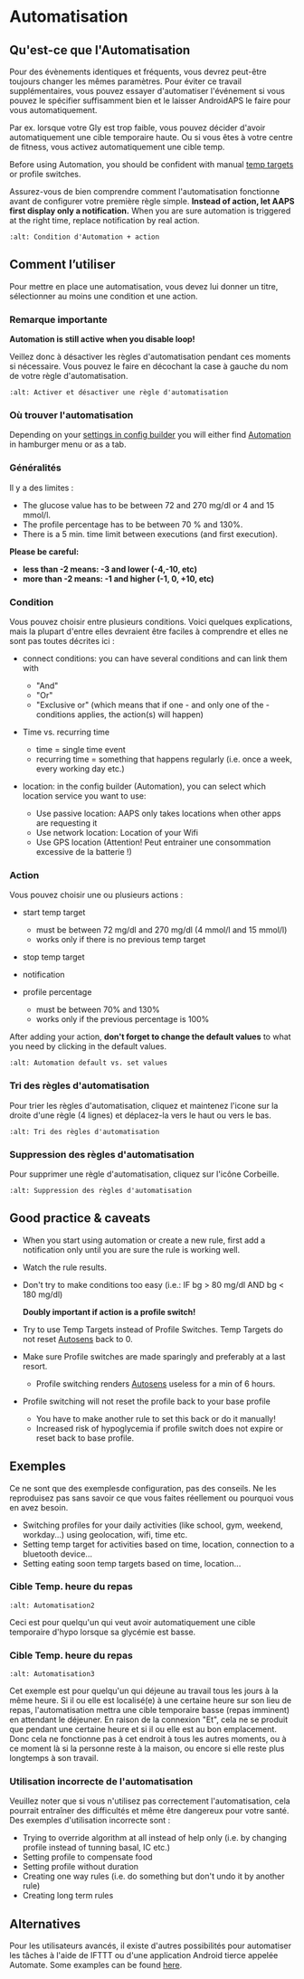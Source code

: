 # Automatisation

## Qu'est-ce que l'Automatisation

Pour des évènements identiques et fréquents, vous devrez peut-être toujours changer les mêmes paramètres. Pour éviter ce travail supplémentaires, vous pouvez essayer d'automatiser l'événement si vous pouvez le spécifier suffisamment bien et le laisser AndroidAPS le faire pour vous automatiquement.

Par ex. lorsque votre Gly est trop faible, vous pouvez décider d'avoir automatiquement une cible temporaire haute. Ou si vous êtes à votre centre de fitness, vous activez automatiquement une cible temp.

Before using Automation, you should be confident with manual [temp targets](./temptarget.html) or profile switches.

Assurez-vous de bien comprendre comment l'automatisation fonctionne avant de configurer votre première règle simple. **Instead of action, let AAPS first display only a notification.** When you are sure automation is triggered at the right time, replace notification by real action.

```{image} ../images/Automation_ConditionAction_RC3.png
:alt: Condition d'Automation + action
```

## Comment l’utiliser 

Pour mettre en place une automatisation, vous devez lui donner un titre, sélectionner au moins une condition et une action.

### Remarque importante

**Automation is still active when you disable loop!**

Veillez donc à désactiver les règles d'automatisation pendant ces moments si nécessaire. Vous pouvez le faire en décochant la case à gauche du nom de votre règle d'automatisation.

```{image} ../images/Automation_ActivateDeactivate.png
:alt: Activer et désactiver une règle d'automatisation
```

### Où trouver l'automatisation

Depending on your [settings in config builder](../Configuration/Config-Builder.md#tab-or-hamburger-menu) you will either find [Automation](../Configuration/Config-Builder#automation) in hamburger menu or as a tab.

### Généralités

Il y a des limites :

- The glucose value has to be between 72 and 270 mg/dl or 4 and 15 mmol/l.
- The profile percentage has to be between 70 % and 130%.
- There is a 5 min. time limit between executions (and first execution).

**Please be careful:**

- **less than -2 means: -3 and lower (-4,-10, etc)**
- **more than -2 means: -1 and higher (-1, 0, +10, etc)**

### Condition

Vous pouvez choisir entre plusieurs conditions. Voici quelques explications, mais la plupart d'entre elles devraient être faciles à comprendre et elles ne sont pas toutes décrites ici :

- connect conditions: you can have several conditions and can link them with

  - "And"
  - "Or"
  - "Exclusive or" (which means that if one - and only one of the - conditions applies, the action(s) will happen)

- Time vs. recurring time

  - time =  single time event
  - recurring time = something that happens regularly (i.e. once a week, every working day etc.)

- location: in the config builder (Automation), you can select which location service you want to use:

  - Use passive location: AAPS only takes locations when other apps are requesting it
  - Use network location: Location of your Wifi
  - Use GPS location (Attention! Peut entrainer une consommation excessive de la batterie !)

### Action

Vous pouvez choisir une ou plusieurs actions :

- start temp target

  - must be between 72 mg/dl and 270 mg/dl (4 mmol/l and 15 mmol/l)
  - works only if there is no previous temp target

- stop temp target

- notification

- profile percentage

  - must be between 70% and 130%
  - works only if the previous percentage is 100%

After adding your action, **don't forget to change the default values** to what you need by clicking in the default values.

```{image} ../images/Automation_Default_V2_5.png
:alt: Automation default vs. set values
```

### Tri des règles d'automatisation

Pour trier les règles d'automatisation, cliquez et maintenez l'icone sur la droite d'une règle (4 lignes) et déplacez-la vers le haut ou vers le bas.

```{image} ../images/Automation_Sort.png
:alt: Tri des règles d'automatisation
```

### Suppression des règles d'automatisation

Pour supprimer une règle d'automatisation, cliquez sur l'icône Corbeille.

```{image} ../images/Automation_Delete.png
:alt: Suppression des règles d'automatisation
```

## Good practice & caveats

- When you start using automation or create a new rule, first add a notification only until you are sure the rule is working well.

- Watch the rule results.

- Don't try to make conditions too easy (i.e.: IF bg > 80 mg/dl AND bg \< 180 mg/dl)

  **Doubly important if action is a profile switch!**

- Try to use Temp Targets instead of Profile Switches. Temp Targets do not reset [Autosens](../Usage/Open-APS-features.md#autosens) back to 0.

- Make sure Profile switches are made sparingly and preferably at a last resort.

  - Profile switching renders [Autosens](../Usage/Open-APS-features.md#autosens) useless for a min of 6 hours.

- Profile switching will not reset the profile back to your base profile

  - You have to make another rule to set this back or do it manually!
  - Increased risk of hypoglycemia if profile switch does not expire or reset back to base profile.

## Exemples

Ce ne sont que des exemplesde configuration, pas des conseils. Ne les reproduisez pas sans savoir ce que vous faites réellement ou pourquoi vous en avez besoin.

- Switching profiles for your daily activities (like school, gym, weekend, workday...) using geolocation, wifi, time etc.
- Setting temp target for activities based on time, location, connection to a bluetooth device...
- Setting eating soon temp targets based on time, location...

### Cible Temp. heure du repas

```{image} ../images/Automation2.png
:alt: Automatisation2
```

Ceci est pour quelqu'un qui veut avoir automatiquement une cible temporaire d'hypo lorsque sa glycémie est basse.

### Cible Temp. heure du repas

```{image} ../images/Automation3.png
:alt: Automatisation3
```

Cet exemple est pour quelqu'un qui déjeune au travail tous les jours à la même heure. Si il ou elle est localisé(e) à une certaine heure sur son lieu de repas, l'automatisation mettra une cible temporaire basse (repas imminent) en attendant le déjeuner. En raison de la connexion "Et", cela ne se produit que pendant une certaine heure et si il ou elle est au bon emplacement. Donc cela ne fonctionne pas à cet endroit à tous les autres moments, ou à ce moment là si la personne reste à la maison, ou encore si elle reste plus longtemps à son travail.

### Utilisation incorrecte de l'automatisation

Veuillez noter que si vous n'utilisez pas correctement l'automatisation, cela pourrait entraîner des difficultés et même être dangereux pour votre santé. Des exemples d'utilisation incorrecte sont :

- Trying to override algorithm at all instead of help only (i.e. by changing profile instead of tunning basal, IC etc.)
- Setting profile to compensate food
- Setting profile without duration
- Creating one way rules (i.e. do something but don't undo it by another rule)
- Creating long term rules

## Alternatives

Pour les utilisateurs avancés, il existe d'autres possibilités pour automatiser les tâches à l'aide de IFTTT ou d'une application Android tierce appelée Automate. Some examples can be found [here](./automationwithapp.html).
